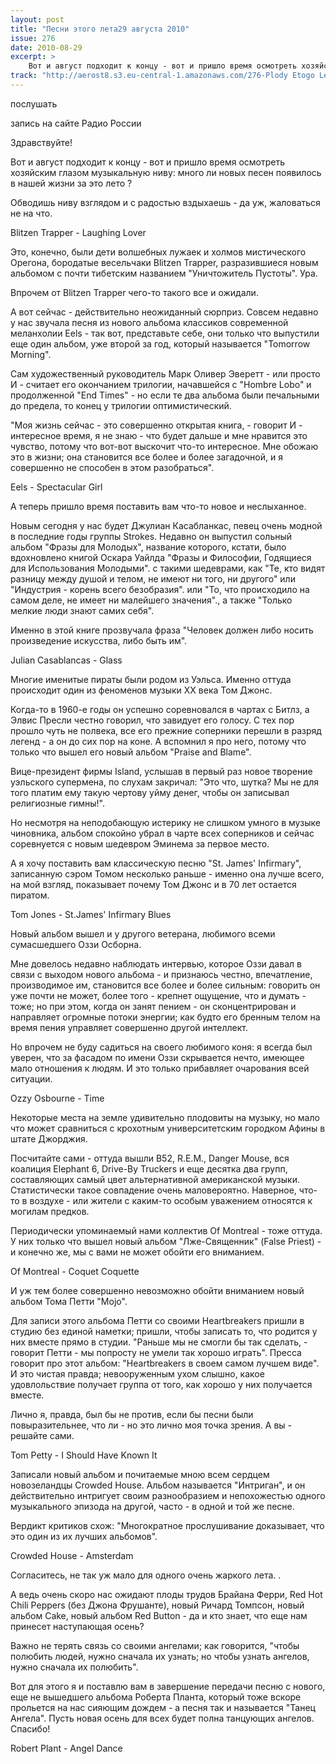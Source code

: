 ```yaml
---
layout: post
title: "Песни этого лета29 августа 2010"
issue: 276
date: 2010-08-29
excerpt: >
    Вот и август подходит к концу - вот и пришло время осмотреть хозяйским глазом музыкальную ниву: много ли новых песен появилось в нашей жизни за это лето ?
track: "http://aerost8.s3.eu-central-1.amazonaws.com/276-Plody Etogo Leta.mp3"
---
```


послушать

запись на сайте Радио России

Здравствуйте!

Вот и август подходит к концу - вот и пришло время осмотреть хозяйским глазом музыкальную ниву: много ли новых песен появилось в нашей жизни за это лето ?

Обводишь ниву взглядом и с радостью вздыхаешь - да уж, жаловаться не на что.

Blitzen Trapper - Laughing Lover

Это, конечно, были дети волшебных лужаек и холмов мистического Орегона, бородатые весельчаки Blitzen Trapper, разразившиеся новым альбомом с почти тибетским названием "Уничтожитель Пустоты". Ура.

Впрочем от Blitzen Trapper чего-то такого все и ожидали.

А вот сейчас - действительно неожиданный сюрприз. Совсем недавно у нас звучала песня из нового альбома классиков современной меланхолии Eels - так вот, представьте себе, они только что выпустили еще один альбом, уже второй за год, который называется "Tomorrow Morning".

Сам художественный руководитель Марк Оливер Эверетт - или просто И - считает его окончанием трилогии, начавшейся с "Hombre Lobo" и продолженной "End Times" - но если те два альбома были печальными до предела, то конец у трилогии оптимистический.

"Моя жизнь сейчас - это совершенно открытая книга, - говорит И - интересное время, я не знаю - что будет дальше и мне нравится это чувство, потому что вот-вот выскочит что-то интересное. Мне обожаю это в жизни; она становится все более и более загадочной, и я совершенно не способен в этом разобраться".

Eels - Spectacular Girl

А теперь пришло время поставить вам что-то новое и неслыханное.

Новым сегодня у нас будет Джулиан Касабланкас, певец очень модной в последние годы группы Strokes. Недавно он выпустил сольный альбом "Фразы для Молодых", название которого, кстати, было вдохновлено книгой Оскара Уайлда "Фразы и Философии, Годящиеся для Использования Молодыми". с такими шедеврами, как "Те, кто видят разницу между душой и телом, не имеют ни того, ни другого" или "Индустрия - корень всего безобразия". или "То, что происходило на самом деле, не имеет ни малейшего значения"., а также "Только мелкие люди знают самих себя".

Именно в этой книге прозвучала фраза "Человек должен либо носить произведение искусства, либо быть им".

Julian Casablancas - Glass

Многие именитые пираты были родом из Уэльса. Именно оттуда происходит один из феноменов музыки XX века Том Джонс.

Когда-то в 1960-е годы он успешно соревновался в чартах с Битлз, а Элвис Пресли честно говорил, что завидует его голосу. С тех пор прошло чуть не полвека, все его прежние соперники перешли в разряд легенд - а он до сих пор на коне. А вспомнил я про него, потому что только что вышел его новый альбом "Praise and Blame".

Вице-президент фирмы Island, услышав в первый раз новое творение уэльского супермена, по слухам закричал: "Это что, шутка? Мы не для того платим ему такую чертову уйму денег, чтобы он записывал религиозные гимны!".

Но несмотря на неподобающую истерику не слишком умного в музыке чиновника, альбом спокойно убрал в чарте всех соперников и сейчас соревнуется с новым шедевром Эминема за первое место.

А я хочу поставить вам классическую песню "St. James' Infirmary", записанную сэром Томом несколько раньше - именно она лучше всего, на мой взгляд, показывает почему Том Джонс и в 70 лет остается пиратом.

Tom Jones - St.James' Infirmary Blues

Новый альбом вышел и у другого ветерана, любимого всеми сумасшедшего Оззи Осборна.

Мне довелось недавно наблюдать интервью, которое Оззи давал в связи с выходом нового альбома - и признаюсь честно, впечатление, производимое им, становится все более и более сильным: говорить он уже почти не может, более того - крепнет ощущение, что и думать - тоже; но при этом, когда он занят пением - он сконцентрирован и направляет огромные потоки энергии; как будто его бренным телом на время пения управляет совершенно другой интеллект.

Но впрочем не буду садиться на своего любимого коня: я всегда был уверен, что за фасадом по имени Оззи скрывается нечто, имеющее мало отношения к людям. И это только прибавляет очарования всей ситуации.

Ozzy Osbourne - Time

Некоторые места на земле удивительно плодовиты на музыку, но мало что может сравниться с крохотным университетским городком Афины в штате Джорджия.

Посчитайте сами - оттуда вышли B52, R.E.M., Danger Mouse, вся коалиция Elephant 6, Drive-By Truckers и еще десятка два групп, составляющих самый цвет альтернативной американской музыки. Статистически такое совпадение очень маловероятно. Наверное, что-то в воздухе - или жители с каким-то особым уважением относятся к могилам предков.

Периодически упоминаемый нами коллектив Of Montreal - тоже оттуда. У них только что вышел новый альбом "Лже-Священник" (False Priest) - и конечно же, мы с вами не может обойти его вниманием.

Of Montreal - Coquet Coquette

И уж тем более совершенно невозможно обойти вниманием новый альбом Тома Петти "Mojo".

Для записи этого альбома Петти со своими Heartbreakers пришли в студию без единой наметки; пришли, чтобы записать то, что родится у них вместе прямо в студии. "Раньше мы не смогли бы так сделать, - говорит Петти - мы попросту не умели так хорошо играть". Пресса говорит про этот альбом: "Heartbreakers в своем самом лучшем виде". И это чистая правда; невооруженным ухом слышно, какое удовлольствие получает группа от того, как хорошо у них получается вместе.

Лично я, правда, был бы не против, если бы песни были повыразительнее, что ли - но это лично моя точка зрения. А вы - решайте сами.

Tom Petty - I Should Have Known It

Записали новый альбом и почитаемые мною всем сердцем новозеландцы Crowded House. Альбом называется "Интриган", и он действительно интригует своим разнообразием и непохожестью одного музыкального эпизода на другой, часто - в одной и той же песне.

Вердикт критиков схож: "Многократное прослушивание доказывает, что это один из их лучших альбомов".

Crowded House - Amsterdam

Согласитесь, не так уж мало для одного очень жаркого лета. .

А ведь очень скоро нас ожидают плоды трудов Брайана Ферри, Red Hot Chili Peppers (без Джона Фрушанте), новый Ричард Томпсон, новый альбом Cake, новый альбом Red Button - да и кто знает, что еще нам принесет наступающая осень?

Важно не терять связь со своими ангелами; как говорится, "чтобы полюбить людей, нужно сначала их узнать; но чтобы узнать ангелов, нужно сначала их полюбить".

Вот для этого я и поставлю вам в завершение передачи песню с нового, еще не вышедшего альбома Роберта Планта, который тоже вскоре прольется на нас сияющим дождем - а песня так и называется "Танец Ангела". Пусть новая осень для всех будет полна танцующих ангелов. Спасибо!

Robert Plant - Angel Dance
